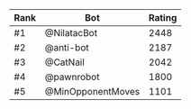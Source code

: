 Rank|Bot|Rating
---|---|---
#1|@NilatacBot|2448
#2|@anti-bot|2187
#3|@CatNail|2042
#4|@pawnrobot|1800
#5|@MinOpponentMoves|1101
